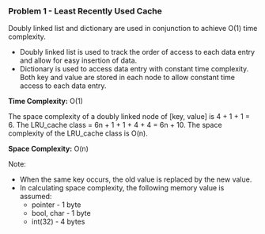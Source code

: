 ### Problem 1 - Least Recently Used Cache

Doubly linked list and dictionary are used in conjunction to achieve O(1) time complexity.
* Doubly linked list is used to track the order of access to each data entry and allow for easy insertion of data.
* Dictionary is used to access data entry with constant time complexity.
Both key and value are stored in each node to allow constant time access to each data entry.

**Time Complexity:** O(1)

The space complexity of a doubly linked node of [key, value] is 4 + 1 + 1 = 6. The LRU_cache class = 6n + 1 + 1 + 4 + 4 = 6n + 10. The space complexity of the LRU_cache class is O(n).  

**Space Complexity:** O(n)

Note:  
* When the same key occurs, the old value is replaced by the new value.  
* In calculating space complexity, the following memory value is assumed:
  * pointer - 1 byte
  * bool, char - 1 byte  
  * int(32) - 4 bytes
